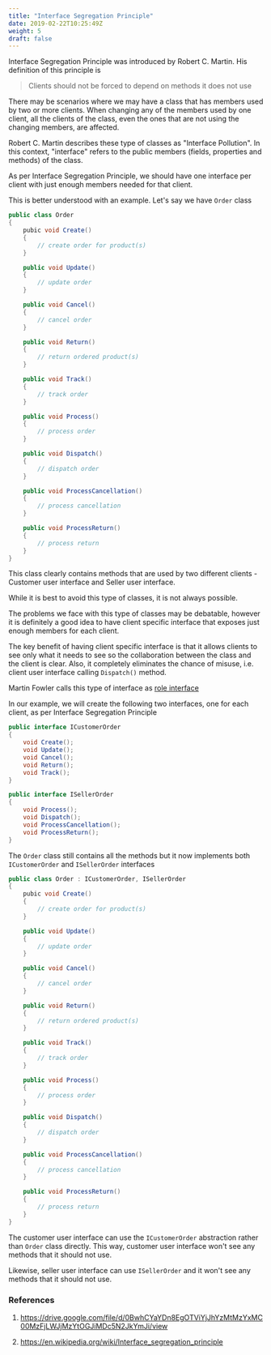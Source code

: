 ```yaml
---
title: "Interface Segregation Principle"
date: 2019-02-22T10:25:49Z
weight: 5
draft: false
---
```

Interface Segregation Principle was introduced by Robert C. Martin. His definition of this principle is

> Clients should not be forced to depend on methods it does not use

There may be scenarios where we may have a class that has members used by two or more clients. When changing any of the members used by one client, all the clients of the class, even the ones that are not using the changing members, are affected. 

Robert C. Martin describes these type of classes as "Interface Pollution". In this context, "interface" refers to the public members (fields, properties and methods) of the class.

As per Interface Segregation Principle, we should have one interface per client with just enough members needed for that client.

This is better understood with an example. Let's say we have `Order` class

``` csharp
public class Order
{
    pubic void Create()
    {
        // create order for product(s)
    }

    public void Update()
    {
        // update order
    }

    public void Cancel()
    {
        // cancel order
    }

    public void Return()
    {
        // return ordered product(s)
    }

    public void Track()
    {
        // track order 
    }

    public void Process()
    {
        // process order
    }

    public void Dispatch()
    {
        // dispatch order
    }

    public void ProcessCancellation()
    {
        // process cancellation
    }

    public void ProcessReturn()
    {
        // process return
    }
}
```

This class clearly contains methods that are used by two different clients - Customer user interface and Seller user interface.

While it is best to avoid this type of classes, it is not always possible. 

The problems we face with this type of classes may be debatable, however it is definitely a good idea to have client specific interface that exposes just enough members for each client. 

The key benefit of having client specific interface is that it allows clients to see only what it needs to see so the collaboration between the class and the client is clear. Also, it completely eliminates the chance of misuse, i.e. client user interface calling `Dispatch()` method.
 
Martin Fowler calls this type of interface as [role interface](https://www.martinfowler.com/bliki/RoleInterface.html)

In our example, we will create the following two interfaces, one for each client, as per Interface Segregation Principle

``` csharp
public interface ICustomerOrder
{
    void Create();
    void Update();
    void Cancel();
    void Return();
    void Track();
}
```

``` csharp
public interface ISellerOrder
{
    void Process();
    void Dispatch();
    void ProcessCancellation();
    void ProcessReturn();
}
```

The `Order` class still contains all the methods but it now implements both `ICustomerOrder` and `ISellerOrder` interfaces

``` csharp
public class Order : ICustomerOrder, ISellerOrder
{
    pubic void Create()
    {
        // create order for product(s)
    }

    public void Update()
    {
        // update order
    }

    public void Cancel()
    {
        // cancel order
    }

    public void Return()
    {
        // return ordered product(s)
    }

    public void Track()
    {
        // track order 
    }

    public void Process()
    {
        // process order
    }

    public void Dispatch()
    {
        // dispatch order
    }

    public void ProcessCancellation()
    {
        // process cancellation
    }

    public void ProcessReturn()
    {
        // process return
    }
}
```

The customer user interface can use the `ICustomerOrder` abstraction rather than `Order` class directly. This way, customer user interface won't see any methods that it should not use. 

Likewise, seller user interface can use `ISellerOrder` and it won't see any methods that it should not use.


### References

1. https://drive.google.com/file/d/0BwhCYaYDn8EgOTViYjJhYzMtMzYxMC00MzFjLWJjMzYtOGJiMDc5N2JkYmJi/view

2. https://en.wikipedia.org/wiki/Interface_segregation_principle


